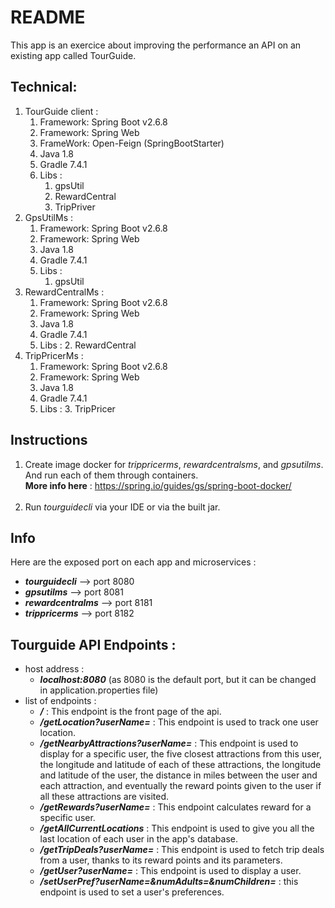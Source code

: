 # README

This app is an exercice about improving the performance an API on an existing app called TourGuide.


## Technical:

1. TourGuide client :
   1. Framework: Spring Boot v2.6.8
   2. Framework: Spring Web
   3. FrameWork: Open-Feign (SpringBootStarter)
   4. Java 1.8
   5. Gradle 7.4.1
   6. Libs :
       1. gpsUtil
       2. RewardCentral
       3. TripPriver
2. GpsUtilMs :
   1. Framework: Spring Boot v2.6.8
   2. Framework: Spring Web
   3. Java 1.8
   4. Gradle 7.4.1
   5. Libs :
      1. gpsUtil
3. RewardCentralMs :
   1. Framework: Spring Boot v2.6.8
   2. Framework: Spring Web
   3. Java 1.8
   4. Gradle 7.4.1
   5. Libs :
      2. RewardCentral
4. TripPricerMs :
   1. Framework: Spring Boot v2.6.8
   2. Framework: Spring Web
   3. Java 1.8
   4. Gradle 7.4.1
   5. Libs :
      3. TripPricer


## Instructions

1. Create image docker for *trippricerms*, *rewardcentralsms*, and *gpsutilms*. And run each of them through containers.
<br> **More info here** : https://spring.io/guides/gs/spring-boot-docker/
<br></br>
2. Run *tourguidecli* via your IDE or via the built jar.

## Info

Here are the exposed port on each app and microservices :
- ***tourguidecli*** --> port 8080
- ***gpsutilms*** --> port 8081
- ***rewardcentralms*** --> port 8181
- ***trippricerms*** --> port 8182

## Tourguide API Endpoints :
- host address :
  - ***localhost:8080*** (as 8080 is the default port, but it can be changed in application.properties file)
- list of endpoints :
  - ***/*** : This endpoint is the front page of the api.
  - ***/getLocation?userName=<Username>*** : This endpoint is used to track one user location.
  - ***/getNearbyAttractions?userName=<Username>*** : This endpoint is used to display for a specific user, the five closest attractions from this user, the longitude and latitude of each of these attractions, the longitude and latitude of the user, the distance in miles between the user and each attraction, and eventually the reward points given to the user if all these attractions are visited. 
  - ***/getRewards?userName=<Username>*** : This endpoint calculates reward for a specific user.
  - ***/getAllCurrentLocations*** : This endpoint is used to give you all the last location of each user in the app's database.
  - ***/getTripDeals?userName=<Username>*** : This endpoint is used to fetch trip deals from a user, thanks to its reward points and its parameters.
  - ***/getUser?userName=<Username>*** : This endpoint is used to display a user.
  - ***/setUserPref?userName=<Username>&numAdults=<numberOfAdults>&numChildren=<numberOfChildren>*** : this endpoint is used to set a user's preferences.